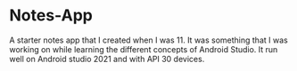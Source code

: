 # Notes-App
A starter notes app that I created when I was 11. It was something that I was working on while learning the different concepts of Android Studio. It run well on Android studio 2021 and with API 30 devices.
